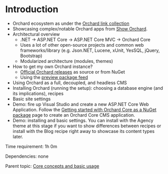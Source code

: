 # Introduction



- Orchard ecosystem as under the [Orchard link collection](../../LinkCollection)
- Showcasing complex/notable Orchard apps from [Show Orchard](http://showorchard.com).
- Architectural overview
	- .NET -> ASP.NET Core -> ASP.NET Core MVC -> Orchard Core
	- Uses a lot of other open-source projects and common web frameworks/library (e.g. Json.NET, Lucene, xUnit, YesSQL, jQuery, Bootstrap)
	- Modularized architecture (modules, themes)
- How to get my own Orchard instance?
	- [Official Orchard releases](https://github.com/OrchardCMS/OrchardCore/releases) as source or from NuGet
	- Using the [preview package feed](https://docs.orchardcore.net/en/dev/docs/getting-started/preview-package-source/)
- Using Orchard as a full, decoupled, and headless CMS
- Installing Orchard (running the setup): choosing a database engine (and its implications), recipes
- Basic site settings
- Demo: fire up Visual Studio and create a new ASP.NET Core Web Application. Follow the [Getting started with Orchard Core as a NuGet package](https://docs.orchardcore.net/en/dev/docs/getting-started/) page to create an Orchard Core CMS application.
- Demo: installing and basic settings. You can install with the Agency theme at this stage if you want to show differences between recipes or install with the Blog recipe right away to showcase its content types later.

Time requirement: 1h 0m

Dependencies: none

Parent topic: [Core concepts and basic usage](./)